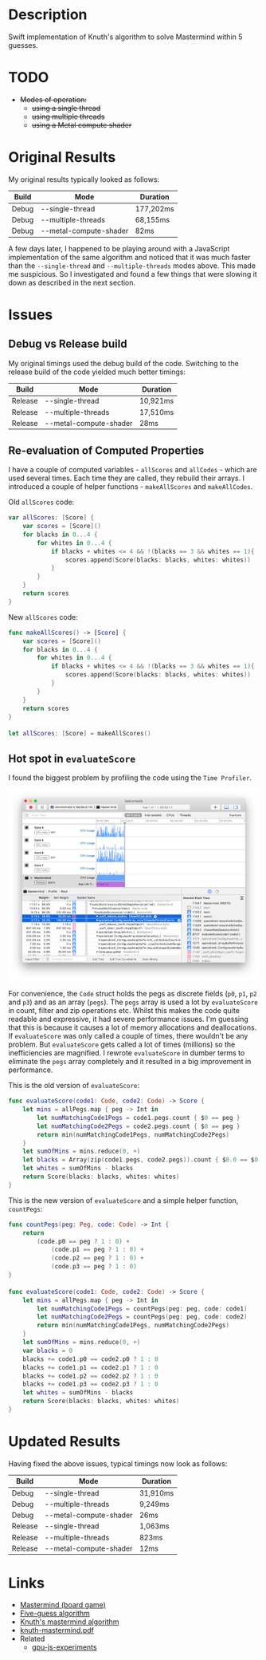 # Description

Swift implementation of Knuth's algorithm to solve Mastermind within 5 guesses.

# TODO

* ~~Modes of operation:~~
  * ~~using a single thread~~
  * ~~using multiple threads~~
  * ~~using a Metal compute shader~~

# Original Results

My original results typically looked as follows:

| Build | Mode | Duration |
| ----- | ---- | -------- |
| Debug | --single-thread | 177,202ms |
| Debug | --multiple-threads | 68,155ms |
| Debug | --metal-compute-shader | 82ms |

A few days later, I happened to be playing around with a JavaScript implementation
of the same algorithm and noticed that it was much faster than the `--single-thread`
and `--multiple-threads` modes above. This made me suspicious. So I investigated and
found a few things that were slowing it down as described in the next section.

# Issues

## Debug vs Release build

My original timings used the debug build of the code.
Switching to the release build of the code yielded much better timings:

| Build | Mode | Duration |
| ----- | ---- | -------- |
| Release | --single-thread | 10,921ms |
| Release | --multiple-threads | 17,510ms |
| Release | --metal-compute-shader | 28ms |

## Re-evaluation of Computed Properties

I have a couple of computed variables - `allScores` and `allCodes` - which are used several times.
Each time they are called, they rebuild their arrays. I introduced a couple of helper functions - 
`makeAllScores` and `makeAllCodes`.

Old `allScores` code:

```swift
var allScores: [Score] {
    var scores = [Score]()
    for blacks in 0...4 {
        for whites in 0...4 {
            if blacks + whites <= 4 && !(blacks == 3 && whites == 1){
                scores.append(Score(blacks: blacks, whites: whites))
            }
        }
    }
    return scores
}
```

New `allScores` code:

```swift
func makeAllScores() -> [Score] {
    var scores = [Score]()
    for blacks in 0...4 {
        for whites in 0...4 {
            if blacks + whites <= 4 && !(blacks == 3 && whites == 1){
                scores.append(Score(blacks: blacks, whites: whites))
            }
        }
    }
    return scores
}

let allScores: [Score] = makeAllScores()
```

## Hot spot in `evaluateScore`

I found the biggest problem by profiling the code using the `Time Profiler`.

![Screenshot of the Time Profiler Instrument](Screenshots/Time-Profiler-Instrument.png)

For convenience, the `Code`
struct holds the pegs as discrete fields (`p0`, `p1`, `p2` and `p3`) and as an array (`pegs`).
The `pegs` array is used a lot by `evaluateScore` in count, filter and zip operations etc.
Whilst this makes the code quite readable and expressive, it had severe performance issues.
I'm guessing that this is because it causes a lot of memory allocations and deallocations.
If `evaluateScore` was only called a couple of times, there wouldn't be any problem.
But `evaluateScore` gets called a lot of times (millions) so the inefficiencies are magnified.
I rewrote `evaluateScore` in dumber terms to eliminate the `pegs` array completely and it
resulted in a big improvement in performance.

This is the old version of `evaluateScore`:

```swift
func evaluateScore(code1: Code, code2: Code) -> Score {
    let mins = allPegs.map { peg -> Int in
        let numMatchingCode1Pegs = code1.pegs.count { $0 == peg }
        let numMatchingCode2Pegs = code2.pegs.count { $0 == peg }
        return min(numMatchingCode1Pegs, numMatchingCode2Pegs)
    }
    let sumOfMins = mins.reduce(0, +)
    let blacks = Array(zip(code1.pegs, code2.pegs)).count { $0.0 == $0.1 }
    let whites = sumOfMins - blacks
    return Score(blacks: blacks, whites: whites)
}
```

This is the new version of `evaluateScore` and a simple helper function, `countPegs`:

```swift
func countPegs(peg: Peg, code: Code) -> Int {
    return
        (code.p0 == peg ? 1 : 0) +
            (code.p1 == peg ? 1 : 0) +
            (code.p2 == peg ? 1 : 0) +
            (code.p3 == peg ? 1 : 0)
}

func evaluateScore(code1: Code, code2: Code) -> Score {
    let mins = allPegs.map { peg -> Int in
        let numMatchingCode1Pegs = countPegs(peg: peg, code: code1)
        let numMatchingCode2Pegs = countPegs(peg: peg, code: code2)
        return min(numMatchingCode1Pegs, numMatchingCode2Pegs)
    }
    let sumOfMins = mins.reduce(0, +)
    var blacks = 0
    blacks += code1.p0 == code2.p0 ? 1 : 0
    blacks += code1.p1 == code2.p1 ? 1 : 0
    blacks += code1.p2 == code2.p2 ? 1 : 0
    blacks += code1.p3 == code2.p3 ? 1 : 0
    let whites = sumOfMins - blacks
    return Score(blacks: blacks, whites: whites)
}
```

# Updated Results

Having fixed the above issues, typical timings now look as follows:

| Build | Mode | Duration |
| ----- | ---- | -------- |
| Debug | --single-thread | 31,910ms |
| Debug | --multiple-threads | 9,249ms |
| Debug | --metal-compute-shader | 26ms |
| Release | --single-thread | 1,063ms |
| Release | --multiple-threads | 823ms |
| Release | --metal-compute-shader | 12ms |

# Links

* [Mastermind (board game)](https://en.wikipedia.org/wiki/Mastermind_(board_game))
* [Five-guess algorithm](https://en.wikipedia.org/wiki/Mastermind_(board_game)#Worst_case:_Five-guess_algorithm)
* [Knuth's mastermind algorithm](https://math.stackexchange.com/questions/1192961/knuths-mastermind-algorithm)
* [knuth-mastermind.pdf](https://www.cs.uni.edu/~wallingf/teaching/cs3530/resources/knuth-mastermind.pdf)
* Related
  * [gpu-js-experiments](https://github.com/taylorjg/gpu-js-experiments)
